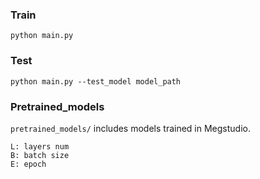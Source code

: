 ### Train

```
python main.py
```

### Test

```
python main.py --test_model model_path
```

### Pretrained_models

`pretrained_models/` includes models trained in Megstudio.

```
L: layers num
B: batch size
E: epoch
```

